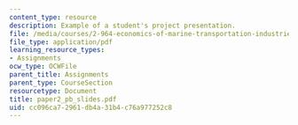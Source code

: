 ```yaml
---
content_type: resource
description: Example of a student's project presentation.
file: /media/courses/2-964-economics-of-marine-transportation-industries-fall-2006/cc096ca72961db4a31b4c76a977252c8_paper2_pb_slides.pdf
file_type: application/pdf
learning_resource_types:
- Assignments
ocw_type: OCWFile
parent_title: Assignments
parent_type: CourseSection
resourcetype: Document
title: paper2_pb_slides.pdf
uid: cc096ca7-2961-db4a-31b4-c76a977252c8
---
```

